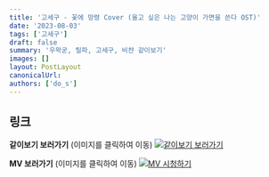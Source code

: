 ```yaml
---
title: '고세구 - 꽃에 망령 Cover (울고 싶은 나는 고양이 가면을 쓴다 OST)'
date: '2023-08-03'
tags: ['고세구']
draft: false
summary: '우왁굳, 릴파, 고세구, 비챤 같이보기'
images: []
layout: PostLayout
canonicalUrl:
authors: ['do_s']
---
```


## 링크

**같이보기 보러가기** (이미지를 클릭하여 이동)
[![같이보기 보러가기](https://cdn.discordapp.com/attachments/1136601898116464710/1137050327938506852/logo.png)](https://cafe.naver.com/steamindiegame/12290705)

**MV 보러가기** (이미지를 클릭하여 이동)
[![MV 시청하기](https://i.ytimg.com/vi/BMywKiOgT90/maxresdefault.jpg)](https://youtu.be/BMywKiOgT90)
